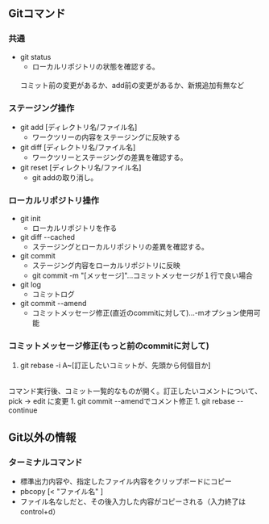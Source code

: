 
## Gitコマンド

### 共通
- git status
  - ローカルリポジトリの状態を確認する。
  <br>
  コミット前の変更があるか、add前の変更があるか、新規追加有無など

### ステージング操作
- git add [ディレクトリ名/ファイル名] 
  - ワークツリーの内容をステージングに反映する
- git diff [ディレクトリ名/ファイル名]
  - ワークツリーとステージングの差異を確認する。
- git reset [ディレクトリ名/ファイル名]
  - git addの取り消し。 

### ローカルリポジトリ操作
- git init
  - ローカルリポジトリを作る
- git diff --cached
  - ステージングとローカルリポジトリの差異を確認する。
- git commit
  - ステージング内容をローカルリポジトリに反映
  - git commit -m "[メッセージ]"…コミットメッセージが１行で良い場合
- git log 
  - コミットログ
- git commit --amend
  - コミットメッセージ修正(直近のcommitに対して)…-mオプション使用可能

### コミットメッセージ修正(もっと前のcommitに対して)
  1. git rebase -i A~[訂正したいコミットが、先頭から何個目か] 
  <br>
  コマンド実行後、コミット一覧的なものが開く。訂正したいコメントについて、pick -> edit に変更
  1. git commit --amendでコメント修正 
  1. git rebase --continue


## Git以外の情報
### ターミナルコマンド
- 標準出力内容や、指定したファイル内容をクリップボードにコピー
 - pbcopy [< "ファイル名" ]
  - ファイル名なしだと、その後入力した内容がコピーされる（入力終了はcontrol+d）
